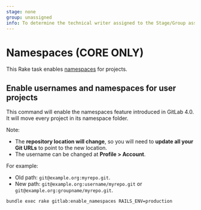 ```yaml
---
stage: none
group: unassigned
info: To determine the technical writer assigned to the Stage/Group associated with this page, see https://about.gitlab.com/handbook/engineering/ux/technical-writing/#designated-technical-writers
---
```


# Namespaces **(CORE ONLY)**

This Rake task enables [namespaces](../user/group/index.md#namespaces) for projects.

## Enable usernames and namespaces for user projects

This command will enable the namespaces feature introduced in GitLab 4.0. It will move every project in its namespace folder.

Note:

- The **repository location will change**, so you will need to **update all your Git URLs** to
  point to the new location.
- The username can be changed at **Profile > Account**.

For example:

- Old path: `git@example.org:myrepo.git`.
- New path: `git@example.org:username/myrepo.git` or `git@example.org:groupname/myrepo.git`.

```shell
bundle exec rake gitlab:enable_namespaces RAILS_ENV=production
```
